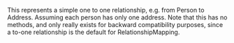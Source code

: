 This represents a simple one to one relationship, e.g. from Person to Address. Assuming each person has only one address. Note that this has no methods, and only really exists for backward compatibility purposes, since a to-one relationship is the default for RelationshipMapping.